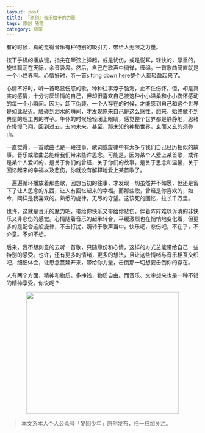 ```yaml
---
layout: post
title: 『原创』音乐给予的力量
tags: 原创 随笔
category: 随笔
---
```


有的时候，真的觉得音乐有种特别的吸引力，带给人无限之力量。

按下手机的播放键，指尖在琴弦上弹起，或是忧伤，或是悦耳，轻快的，厚重的，旋律飘荡在天际，余音袅袅。然后，自己在歌声中徜徉，缠绵。一首歌曲简直就是一个小世界啊。心情好时，听一首sitting down here整个人都轻盈起来了。

心情不好时，听一首略显伤感的歌，种种往事浮于脑海，止不住伤怀。但，却是真实的感情，十分讨厌矫情的自己，但却很喜欢自己被这种小小温柔和小小伤怀感动的每一个小瞬间。因为，卸下伪装，一个人存在的时候，才能感到自己和这个世界是如此贴近。触碰到泪水的瞬间，才发现原来自己是这么感性。想来，始终做不到典型的理工男的样子。午休的时候轻轻闭上眼睛，感觉整个世界都是静静地，思绪在慢慢飞翔，回到过去，去向未来，甚至，那未知的神秘世界，玄而又玄的须弥山。

一直觉得，一首歌曲也是一段往事，歌词或旋律中有太多与我们自己经历相似的故事。音乐或歌曲总能给我们带来些许思念。可能是，因为某个人爱上某首歌，或许是某个人爱听的，是关于你们的曾经，关于你们的故事，是关于思念和温馨，关于回忆起来的幸福以及悲伤，你就没有解释地爱上某首歌了。

一遍遍循环播放着那些歌，回想当初的往事，才发现一切虽然并不如愿，但还是留下了让人思念的东西，让人有回忆起来的幸福。而那些歌，曾经是你喜欢的，如今，同样是我喜欢的。熟悉的旋律，无尽的守望。这该死的回忆，拉长千万里。

也许，这就是音乐的魔力吧，带给你快乐又带给你悲伤，伴着阵阵难以诉清的非快乐又非悲伤的感觉。心情随着音乐的起承转合，平缓激烈也在悄悄地变化着，但更多的是配合这般旋律，不去打扰，婉转于歌声当中。快乐吧，悲伤吧，不在乎，不介意。不如不想。

后来，我不想刻意的去听一首歌，只随缘份和心情，这样的方式总能带给自己一些特别的感受。也许，还有更多的情绪，更多的想法，且让这些情绪与音乐相互交织吧，细细体会，让思念蔓延开来，带给你力量，击倒那一切想要击倒你的存在。

人有两个方面，精神和物质。多挣钱，物质自由。而音乐、文字想来也是一种不错的精神享受。你说呢？

<div align="center">
<img src="http://7xlkoc.com1.z0.glb.clouddn.com/qrcodenew.jpg" width="400" height="320" />
</div>

> 本文系本人个人公众号「梦回少年」原创发布，扫一扫加关注。